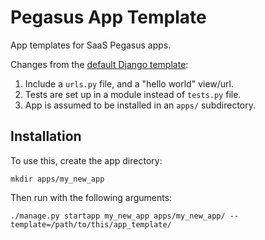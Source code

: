 Pegasus App Template
====================

App templates for SaaS Pegasus apps.

Changes from the [default Django template](https://github.com/django/django/tree/main/django/conf/app_template):

1. Include a `urls.py` file, and a "hello world" view/url.
2. Tests are set up in a module instead of `tests.py` file.
3. App is assumed to be installed in an `apps/` subdirectory.


## Installation

To use this, create the app directory:

```
mkdir apps/my_new_app
```

Then run with the following arguments:

```
./manage.py startapp my_new_app apps/my_new_app/ --template=/path/to/this/app_template/
```

